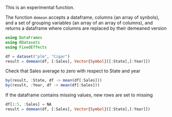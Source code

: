 This is an experimental function.

The function `demean` accepts a dataframe, columns (an array of synbols), and a set of grouping variables (an array of an array of columns), and returns a dataframe where columns are replaced by their demeaned version

```julia
using DataFrames
using RDatasets
using FixedEffects

df = dataset("plm", "Cigar")
result = demean(df, [:Sales], Vector{Symbol}[[:State],[:Year]])
```

Check that  Sales average to zero with respect to State and year

```julia
by(result, :State, df -> mean(df[:Sales]))
by(result, :Year, df -> mean(df[:Sales]))
```

If the dataframe contains missing values, new rows are set to missing

```julia
df[1:5, :Sales] = NA
result = demean(df, [:Sales], Vector{Symbol}[[:State],[:Year]])
```
